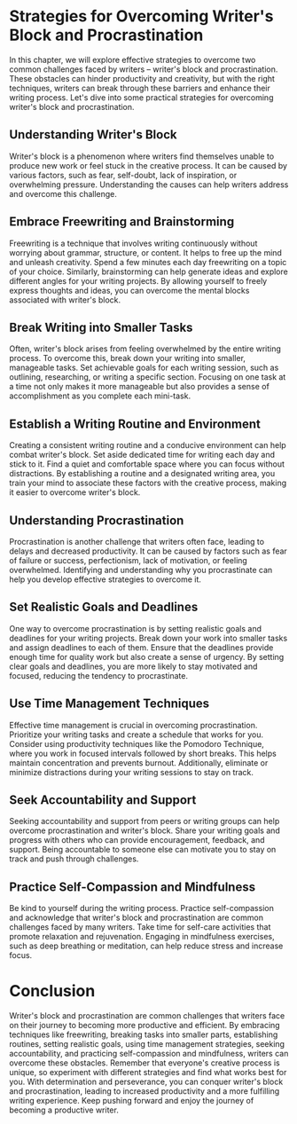 # Strategies for Overcoming Writer's Block and Procrastination

In this chapter, we will explore effective strategies to overcome two common challenges faced by writers – writer's block and procrastination. These obstacles can hinder productivity and creativity, but with the right techniques, writers can break through these barriers and enhance their writing process. Let's dive into some practical strategies for overcoming writer's block and procrastination.

## Understanding Writer's Block

Writer's block is a phenomenon where writers find themselves unable to produce new work or feel stuck in the creative process. It can be caused by various factors, such as fear, self-doubt, lack of inspiration, or overwhelming pressure. Understanding the causes can help writers address and overcome this challenge.

## Embrace Freewriting and Brainstorming

Freewriting is a technique that involves writing continuously without worrying about grammar, structure, or content. It helps to free up the mind and unleash creativity. Spend a few minutes each day freewriting on a topic of your choice. Similarly, brainstorming can help generate ideas and explore different angles for your writing projects. By allowing yourself to freely express thoughts and ideas, you can overcome the mental blocks associated with writer's block.

## Break Writing into Smaller Tasks

Often, writer's block arises from feeling overwhelmed by the entire writing process. To overcome this, break down your writing into smaller, manageable tasks. Set achievable goals for each writing session, such as outlining, researching, or writing a specific section. Focusing on one task at a time not only makes it more manageable but also provides a sense of accomplishment as you complete each mini-task.

## Establish a Writing Routine and Environment

Creating a consistent writing routine and a conducive environment can help combat writer's block. Set aside dedicated time for writing each day and stick to it. Find a quiet and comfortable space where you can focus without distractions. By establishing a routine and a designated writing area, you train your mind to associate these factors with the creative process, making it easier to overcome writer's block.

## Understanding Procrastination

Procrastination is another challenge that writers often face, leading to delays and decreased productivity. It can be caused by factors such as fear of failure or success, perfectionism, lack of motivation, or feeling overwhelmed. Identifying and understanding why you procrastinate can help you develop effective strategies to overcome it.

## Set Realistic Goals and Deadlines

One way to overcome procrastination is by setting realistic goals and deadlines for your writing projects. Break down your work into smaller tasks and assign deadlines to each of them. Ensure that the deadlines provide enough time for quality work but also create a sense of urgency. By setting clear goals and deadlines, you are more likely to stay motivated and focused, reducing the tendency to procrastinate.

## Use Time Management Techniques

Effective time management is crucial in overcoming procrastination. Prioritize your writing tasks and create a schedule that works for you. Consider using productivity techniques like the Pomodoro Technique, where you work in focused intervals followed by short breaks. This helps maintain concentration and prevents burnout. Additionally, eliminate or minimize distractions during your writing sessions to stay on track.

## Seek Accountability and Support

Seeking accountability and support from peers or writing groups can help overcome procrastination and writer's block. Share your writing goals and progress with others who can provide encouragement, feedback, and support. Being accountable to someone else can motivate you to stay on track and push through challenges.

## Practice Self-Compassion and Mindfulness

Be kind to yourself during the writing process. Practice self-compassion and acknowledge that writer's block and procrastination are common challenges faced by many writers. Take time for self-care activities that promote relaxation and rejuvenation. Engaging in mindfulness exercises, such as deep breathing or meditation, can help reduce stress and increase focus.

# Conclusion

Writer's block and procrastination are common challenges that writers face on their journey to becoming more productive and efficient. By embracing techniques like freewriting, breaking tasks into smaller parts, establishing routines, setting realistic goals, using time management strategies, seeking accountability, and practicing self-compassion and mindfulness, writers can overcome these obstacles. Remember that everyone's creative process is unique, so experiment with different strategies and find what works best for you. With determination and perseverance, you can conquer writer's block and procrastination, leading to increased productivity and a more fulfilling writing experience. Keep pushing forward and enjoy the journey of becoming a productive writer.
